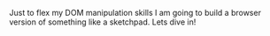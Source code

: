 Just to flex my DOM manipulation skills I am going to build a browser version of something like a sketchpad. Lets dive in!
